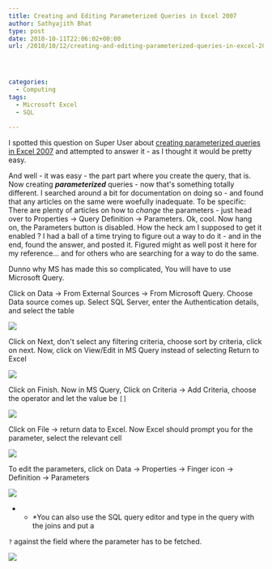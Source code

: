 ```yaml
---
title: Creating and Editing Parameterized Queries in Excel 2007
author: Sathyajith Bhat
type: post
date: 2010-10-11T22:06:02+00:00
url: /2010/10/12/creating-and-editing-parameterized-queries-in-excel-2007/




categories:
  - Computing
tags:
  - Microsoft Excel
  - SQL

---
```

I spotted this question on Super User about <a href="https://superuser.com/q/197453/4377" target="_blank">creating parameterized queries in Excel 2007</a> and attempted to answer it - as I thought it would be pretty easy.

And well - it was easy - the part part where you create the query, that is. Now creating _**parameterized**_ queries - now that's something totally different. I searched around a bit for documentation on doing so - and found that any articles on the same were woefully inadequate. To be specific: There are plenty of articles on how to _change_ the parameters - just head over to Properties -> Query Definition -> Parameters. Ok, cool. Now hang on, the Parameters button is disabled. How the heck am I supposed to get it enabled ? I had a ball of a time trying to figure out a way to do it - and in the end, found the answer, and posted it. Figured might as well post it here for my reference&#8230; and for others who are searching for a way to do the same.



Dunno why MS has made this so complicated, You will have to use Microsoft Query.

Click on Data -> From External Sources -> From Microsoft Query. Choose Data source comes up. Select SQL Server, enter the Authentication details, and select the table

![][1] 

Click on Next, don't select any filtering criteria, choose sort by criteria, click on next. Now, click on View/Edit in MS Query instead of selecting Return to Excel

![][2] 

Click on Finish. Now in MS Query, Click on Criteria -> Add Criteria, choose the operator and let the value be `[]`

![][3] 

Click on File -> return data to Excel. Now Excel should prompt you for the parameter, select the relevant cell

![][4] 

To edit the parameters, click on Data -> Properties -> Finger icon -> Definition -> Parameters

![][5] 

* * *You can also use the SQL query editor and type in the query with the joins and put a 

`?` against the field where the parameter has to be fetched.</p> 

![][6]

 [1]: https://i.imgur.com/xgNTl.jpg
 [2]: https://i.imgur.com/UfJ1F.png
 [3]: https://i.imgur.com/TnJoi.png
 [4]: https://i.imgur.com/a2l5C.png
 [5]: https://i.imgur.com/XXhfs.png
 [6]: https://i.imgur.com/NgXxc.png
